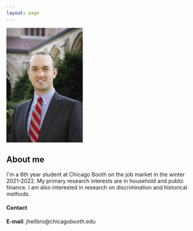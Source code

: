 ```yaml
---
layout: page
---
```


<link href="https://maxcdn.bootstrapcdn.com/bootstrap/3.3.7/css/bootstrap.min.css" rel="stylesheet" type="text/css" />
<script src="https://maxcdn.bootstrapcdn.com/bootstrap/3.3.7/js/bootstrap.min.js"></script>

<html lang="en" style="width:100%;">
  <div class="row">
  <div class="col-md-4" markdown="1">
  <!-- ![Alt Text](../img/folder/blah.jpg) -->
  <img class="center-block" src="/images/JohnHeilbron-010.jpg" width=200>
  </div>
  <div class="col-md-8" markdown='1'>
    <h2>About me</h2>
    <p>I'm a 6th year student at Chicago Booth on the job market in the winter 2021-2022. My primary research interests are in household and public finance. I am also interested in research on discrimination and historical methods.</p>
    <h4>Contact</h4>
    <p><b>E-mail</b>: jheilbro@chicagobooth.edu</p>
  </div>
  </div>
</html>












 
